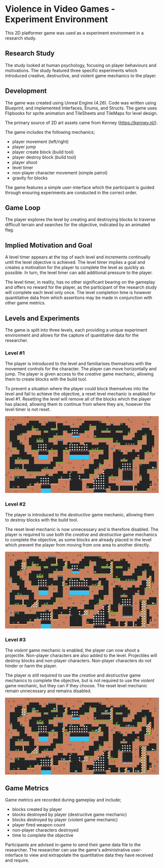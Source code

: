 # Violence in Video Games - Experiment Environment

This 2D platformer game was used as a experiment environment in a research study.

## Research Study
The study looked at human psychology, focusing on player behaviours and motivations.  The study featured three specific experiments which introduced creative, destructive, and violent game mechanics to the player. 

## Development
The game was created using Unreal Engine (4.26).  Code was written using Blueprint, and implemented Interfaces, Enums, and Structs.  The game uses Flipbooks for sprite animation and TileSheets and TileMaps for level design. 

The primary source of 2D art assets came from Kenney (https://kenney.nl/).

The game includes the following mechanics;
- player movement (left/right)
- player jump
- player create block (build tool)
- player destroy block (build tool)
- player shoot
- level timer
- non-player character movement (simple patrol)
- gravity for blocks

The game features a simple user-interface which the participant is guided through ensuring experiments are conducted in the correct order.

## Game Loop
The player explores the level by creating and destroying blocks to traverse difficult terrain and searches for the objective, indicated by an animated flag.

## Implied Motivation and Goal
A level timer appears at the top of each level and increments continually until the level objective is achieved.  The level timer implies a goal and creates a motivation for the player to complete the level as quickly as possible.  In turn, the level timer can add additional pressure to the player.

The level timer, in reality, has no other significant bearing on the gameplay and offers no reward for the player, as the participant of the research study will complete each level only once.  The level completion time is however quantitative data from which assertions may be made in conjunction with other game metrics.

## Levels and Experiments
The game is split into three levels, each providing a unique experiment environment and allows for the capture of quantitative data for the researcher.

### Level #1
The player is introduced to the level and familiarises themselves with the movement controls for the character.  The player can move horizontally and jump.  The player is given access to the _creative_ game mechanic, allowing them to create blocks with the build tool.

To prevent a situation where the player could block themselves into the level and fail to achieve the objective, a reset level mechanic is enabled for level #1.  Resetting the level will remove all of the blocks which the player has placed, allowing them to continue from where they are, however the level timer is not reset.

![Level #1](/Images/Level1.png)

### Level #2
The player is introduced to the _destructive_ game mechanic, allowing them to destroy blocks with the build tool.

The reset level mechanic is now unnecessary and is therefore disabled.  The player is required to use both the _creative_ and _destructive_ game mechanics to complete the objective, as some blocks are already placed in the level which prevent the player from moving from one area to another directly.

![Level #1](/Images/Level2.png)

### Level #3
The _violent_ game mechanic is enabled, the player can now shoot a projectile.  Non-player characters are also added to the level.  Projectiles will destroy blocks and non-player characters.  Non-player characters do not hinder or harm the player.  

The player is still required to use the _creative_ and _destructive_ game mechanics to complete the objective, but is not required to use the _violent_ game mechanic, but they can if they choose.  The reset level mechanic remain unnecessary and remains disabled.

![Level #1](/Images/Level3.png)

## Game Metrics
Game metrics are recorded during gameplay and include;

- blocks created by player
- blocks destroyed by player (destructive game mechanic)
- blocks destroyed by player (violent game mechanic)
- player fired weapon count
- non-player characters destroyed
- time to complete the objective

Participants are advised in-game to send their game data file to the researcher.  The researcher can use the game's administrative user-interface to view and extrapolate the quantitative data they have received and require.